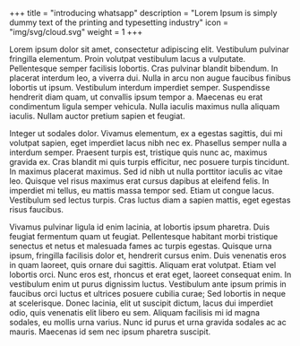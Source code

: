 +++
title = "introducing whatsapp"
description = "Lorem Ipsum is simply dummy text of the printing and typesetting industry"
icon = "img/svg/cloud.svg"
weight = 1
+++

Lorem ipsum dolor sit amet, consectetur adipiscing elit. Vestibulum pulvinar fringilla elementum. Proin volutpat vestibulum lacus a vulputate. Pellentesque semper facilisis lobortis. Cras pulvinar blandit bibendum. In placerat interdum leo, a viverra dui. Nulla in arcu non augue faucibus finibus lobortis ut ipsum. Vestibulum interdum imperdiet semper. Suspendisse hendrerit diam quam, ut convallis ipsum tempor a. Maecenas eu erat condimentum ligula semper vehicula. Nulla iaculis maximus nulla aliquam iaculis. Nullam auctor pretium sapien et feugiat.

Integer ut sodales dolor. Vivamus elementum, ex a egestas sagittis, dui mi volutpat sapien, eget imperdiet lacus nibh nec ex. Phasellus semper nulla a interdum semper. Praesent turpis est, tristique quis nunc ac, maximus gravida ex. Cras blandit mi quis turpis efficitur, nec posuere turpis tincidunt. In maximus placerat maximus. Sed id nibh ut nulla porttitor iaculis ac vitae leo. Quisque vel risus maximus erat cursus dapibus at eleifend felis. In imperdiet mi tellus, eu mattis massa tempor sed. Etiam ut congue lacus. Vestibulum sed lectus turpis. Cras luctus diam a sapien mattis, eget egestas risus faucibus.

Vivamus pulvinar ligula id enim lacinia, at lobortis ipsum pharetra. Duis feugiat fermentum quam ut feugiat. Pellentesque habitant morbi tristique senectus et netus et malesuada fames ac turpis egestas. Quisque urna ipsum, fringilla facilisis dolor et, hendrerit cursus enim. Duis venenatis eros in quam laoreet, quis ornare dui sagittis. Aliquam erat volutpat. Etiam vel lobortis orci. Nunc eros est, rhoncus et erat eget, laoreet consequat enim. In vestibulum enim ut purus dignissim luctus. Vestibulum ante ipsum primis in faucibus orci luctus et ultrices posuere cubilia curae; Sed lobortis in neque at scelerisque. Donec lacinia, elit ut suscipit dictum, lacus dui imperdiet odio, quis venenatis elit libero eu sem. Aliquam facilisis mi id magna sodales, eu mollis urna varius. Nunc id purus et urna gravida sodales ac ac mauris. Maecenas id sem nec ipsum pharetra suscipit.
